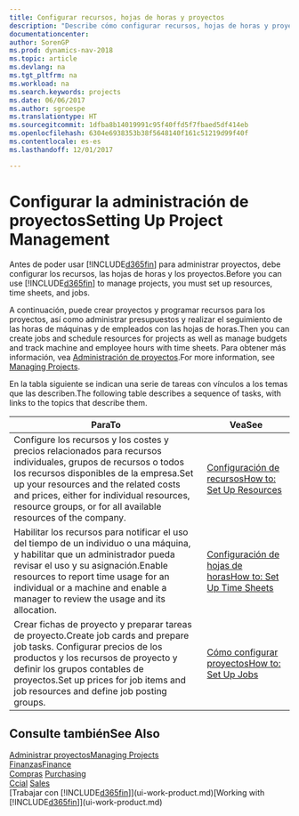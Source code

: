 ```yaml
---
title: Configurar recursos, hojas de horas y proyectos
description: "Describe cómo configurar recursos, hojas de horas y proyectos para administrar proyectos."
documentationcenter: 
author: SorenGP
ms.prod: dynamics-nav-2018
ms.topic: article
ms.devlang: na
ms.tgt_pltfrm: na
ms.workload: na
ms.search.keywords: projects
ms.date: 06/06/2017
ms.author: sgroespe
ms.translationtype: HT
ms.sourcegitcommit: 1dfba8b14019991c95f40ffd5f7fbaed5df414eb
ms.openlocfilehash: 6304e6938353b38f5648140f161c51219d99f40f
ms.contentlocale: es-es
ms.lasthandoff: 12/01/2017

---
```

# <a name="setting-up-project-management"></a><span data-ttu-id="a6d1e-103">Configurar la administración de proyectos</span><span class="sxs-lookup"><span data-stu-id="a6d1e-103">Setting Up Project Management</span></span>
<span data-ttu-id="a6d1e-104">Antes de poder usar [!INCLUDE[d365fin](includes/d365fin_md.md)] para administrar proyectos, debe configurar los recursos, las hojas de horas y los proyectos.</span><span class="sxs-lookup"><span data-stu-id="a6d1e-104">Before you can use [!INCLUDE[d365fin](includes/d365fin_md.md)] to manage projects, you must set up resources, time sheets, and jobs.</span></span>

<span data-ttu-id="a6d1e-105">A continuación, puede crear proyectos y programar recursos para los proyectos, así como administrar presupuestos y realizar el seguimiento de las horas de máquinas y de empleados con las hojas de horas.</span><span class="sxs-lookup"><span data-stu-id="a6d1e-105">Then you can create jobs and schedule resources for projects as well as manage budgets and track machine and employee hours with time sheets.</span></span> <span data-ttu-id="a6d1e-106">Para obtener más información, vea [Administración de proyectos](projects-manage-projects.md).</span><span class="sxs-lookup"><span data-stu-id="a6d1e-106">For more information, see [Managing Projects](projects-manage-projects.md).</span></span>  

<span data-ttu-id="a6d1e-107">En la tabla siguiente se indican una serie de tareas con vínculos a los temas que las describen.</span><span class="sxs-lookup"><span data-stu-id="a6d1e-107">The following table describes a sequence of tasks, with links to the topics that describe them.</span></span>

| <span data-ttu-id="a6d1e-108">Para</span><span class="sxs-lookup"><span data-stu-id="a6d1e-108">To</span></span> | <span data-ttu-id="a6d1e-109">Vea</span><span class="sxs-lookup"><span data-stu-id="a6d1e-109">See</span></span> |
| --- | --- |
| <span data-ttu-id="a6d1e-110">Configure los recursos y los costes y precios relacionados para recursos individuales, grupos de recursos o todos los recursos disponibles de la empresa.</span><span class="sxs-lookup"><span data-stu-id="a6d1e-110">Set up your resources and the related costs and prices, either for individual resources, resource groups, or for all available resources of the company.</span></span> |[<span data-ttu-id="a6d1e-111">Configuración de recursos</span><span class="sxs-lookup"><span data-stu-id="a6d1e-111">How to: Set Up Resources</span></span>](projects-how-setup-resources.md) |
| <span data-ttu-id="a6d1e-112">Habilitar los recursos para notificar el uso del tiempo de un individuo o una máquina, y habilitar que un administrador pueda revisar el uso y su asignación.</span><span class="sxs-lookup"><span data-stu-id="a6d1e-112">Enable resources to report time usage for an individual or a machine and enable a manager to review the usage and its allocation.</span></span> |[<span data-ttu-id="a6d1e-113">Configuración de hojas de horas</span><span class="sxs-lookup"><span data-stu-id="a6d1e-113">How to: Set Up Time Sheets</span></span>](projects-how-setup-time-sheets.md) |
| <span data-ttu-id="a6d1e-114">Crear fichas de proyecto y preparar tareas de proyecto.</span><span class="sxs-lookup"><span data-stu-id="a6d1e-114">Create job cards and prepare job tasks.</span></span> <span data-ttu-id="a6d1e-115">Configurar precios de los productos y los recursos de proyecto y definir los grupos contables de proyectos.</span><span class="sxs-lookup"><span data-stu-id="a6d1e-115">Set up prices for job items and job resources and define job posting groups.</span></span> |[<span data-ttu-id="a6d1e-116">Cómo configurar proyectos</span><span class="sxs-lookup"><span data-stu-id="a6d1e-116">How to: Set Up Jobs</span></span>](projects-how-setup-jobs.md) |

## <a name="see-also"></a><span data-ttu-id="a6d1e-117">Consulte también</span><span class="sxs-lookup"><span data-stu-id="a6d1e-117">See Also</span></span>
[<span data-ttu-id="a6d1e-118">Administrar proyectos</span><span class="sxs-lookup"><span data-stu-id="a6d1e-118">Managing Projects</span></span>](projects-manage-projects.md)  
[<span data-ttu-id="a6d1e-119">Finanzas</span><span class="sxs-lookup"><span data-stu-id="a6d1e-119">Finance</span></span>](finance.md)  
<span data-ttu-id="a6d1e-120">[Compras](purchasing-manage-purchasing.md)       </span><span class="sxs-lookup"><span data-stu-id="a6d1e-120">[Purchasing](purchasing-manage-purchasing.md)       </span></span>  
<span data-ttu-id="a6d1e-121">[Ccial](sales-manage-sales.md)   </span><span class="sxs-lookup"><span data-stu-id="a6d1e-121">[Sales](sales-manage-sales.md)   </span></span>  
<span data-ttu-id="a6d1e-122">[Trabajar con [!INCLUDE[d365fin](includes/d365fin_md.md)]](ui-work-product.md)</span><span class="sxs-lookup"><span data-stu-id="a6d1e-122">[Working with [!INCLUDE[d365fin](includes/d365fin_md.md)]](ui-work-product.md)</span></span>  


